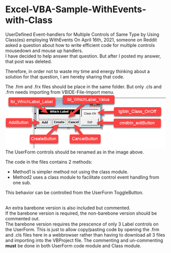 # Excel-VBA-Sample-WithEvents-with-Class
UserDefined Event-handlers for Multiple Controls of Same Type by Using Class(es) employing WithEvents
On April 16th, 2021, someone on Reddit asked a question about how to write efficient code for multiple controls mousedown and mouse up handlers.</br>
I have decided to help answer that question.
But after I posted my answer, that post was deleted.</br>

Therefore, in order not to waste my time and energy thinking about a solution for that question, I am hereby sharing that code.</br>

The .frm and .frx files should be place in the same folder. But only .cls and .frm needs importing from VBIDE-File-Import menu.
![Naming_UserForm_Controls](Images/Userform_for_Class_example.png)</br>
The UserForm controls should be renamed as in the image above.

The code in the files contains 2 methods: 
<ul>
  <li>Method1 is simpler method not using the class module.</li>
  <li>Method2 uses a class module to facilitate control event handling from one sub.</li>
</ul>
This behavior can be controlled from the UserForm ToggleButton.</br></br>

An extra barebone version is also included but commented.</br>
If the barebone version is required, the non-barebone version should be commented out.</br>
The barebone version requires the prescence of only 3 Label controls on the UserForm. This is just to allow copy/pasting code by opening the .frm and .cls files here in a webbrowser rather than having to download all 3 files and importing into the VBProject file.
The commenting and un-commenting <b>must</b> be done in both UserForm code module and Class module.
